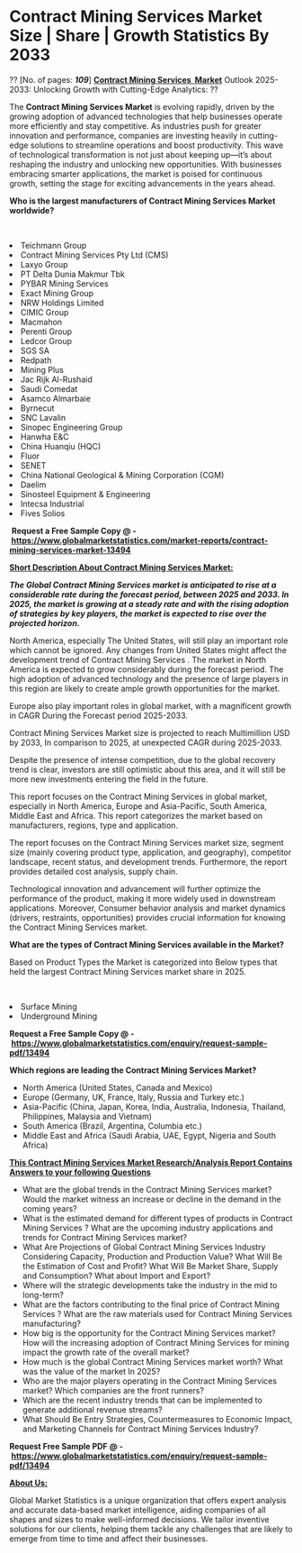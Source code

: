 <H1>Contract Mining Services Market Size | Share | Growth Statistics By 2033</H1><p>?? [No. of pages:&nbsp;<strong><em>109</em></strong>]&nbsp;<strong><a href="https://www.globalmarketstatistics.com/market-reports/contract-mining-services-market-13494">Contract Mining Services &nbsp;Market</a></strong>&nbsp;Outlook 2025-2033: Unlocking Growth with Cutting-Edge Analytics: ??</p><p>The <strong>Contract Mining Services Market</strong> is evolving rapidly, driven by the growing adoption of advanced technologies that help businesses operate more efficiently and stay competitive. As industries push for greater innovation and performance, companies are investing heavily in cutting-edge solutions to streamline operations and boost productivity. This wave of technological transformation is not just about keeping up&mdash;it&rsquo;s about reshaping the industry and unlocking new opportunities. With businesses embracing smarter applications, the market is poised for continuous growth, setting the stage for exciting advancements in the years ahead.</p><p><strong>Who is the largest manufacturers of Contract Mining Services Market worldwide?</strong></p><p>&nbsp;<li>Teichmann Group<li> Contract Mining Services Pty Ltd (CMS)<li> Laxyo Group<li> PT Delta Dunia Makmur Tbk<li> PYBAR Mining Services<li> Exact Mining Group<li> NRW Holdings Limited<li> CIMIC Group<li> Macmahon<li> Perenti Group<li> Ledcor Group<li> SGS SA<li> Redpath<li> Mining Plus<li> Jac Rijk Al-Rushaid<li> Saudi Comedat<li> Asamco Almarbaie<li> Byrnecut<li> SNC Lavalin<li> Sinopec Engineering Group<li> Hanwha E&C<li> China Huanqiu (HQC)<li> Fluor<li> SENET<li> China National Geological & Mining Corporation (CGM)<li> Daelim<li> Sinosteel Equipment & Engineering<li> Intecsa Industrial<li> Fives Solios</p><p>&nbsp;<strong>Request a Free Sample Copy @ -&nbsp;<a href="https://www.globalmarketstatistics.com/market-reports/contract-mining-services-market-13494">https://www.globalmarketstatistics.com/market-reports/contract-mining-services-market-13494</a></strong></p><p><strong><u>Short Description About Contract Mining Services Market:</u></strong></p><p><strong><em>The Global Contract Mining Services market is anticipated to rise at a considerable rate during the forecast period, between 2025 and 2033. In 2025, the market is growing at a steady rate and with the rising adoption of strategies by key players, the market is expected to rise over the projected horizon.</em></strong></p><p>North America, especially The United States, will still play an important role which cannot be ignored. Any changes from United States might affect the development trend of Contract Mining Services . The market in North America is expected to grow considerably during the forecast period. The high adoption of advanced technology and the presence of large players in this region are likely to create ample growth opportunities for the market.</p><p>Europe also play important roles in global market, with a magnificent growth in CAGR During the Forecast period 2025-2033.</p><p>Contract Mining Services Market size is projected to reach Multimillion USD by 2033, In comparison to 2025, at unexpected CAGR during 2025-2033.</p><p>Despite the presence of intense competition, due to the global recovery trend is clear, investors are still optimistic about this area, and it will still be more new investments entering the field in the future.</p><p>This report focuses on the Contract Mining Services in global market, especially in North America, Europe and Asia-Pacific, South America, Middle East and Africa. This report categorizes the market based on manufacturers, regions, type and application.</p><p>The report focuses on the Contract Mining Services market size, segment size (mainly covering product type, application, and geography), competitor landscape, recent status, and development trends. Furthermore, the report provides detailed cost analysis, supply chain.</p><p>Technological innovation and advancement will further optimize the performance of the product, making it more widely used in downstream applications. Moreover, Consumer behavior analysis and market dynamics (drivers, restraints, opportunities) provides crucial information for knowing the Contract Mining Services market.</p><p><strong>What are the types of Contract Mining Services available in the Market?</strong></p><p>Based on Product Types the Market is categorized into Below types that held the largest Contract Mining Services market share in 2025.</p><p>&nbsp;<li>Surface Mining<li> Underground Mining&nbsp;</p><p><strong>Request a Free Sample Copy @ -&nbsp;<a href="https://www.globalmarketstatistics.com/enquiry/request-sample-pdf/13494">https://www.globalmarketstatistics.com/enquiry/request-sample-pdf/13494</a></strong></p><p><strong>Which regions are leading the Contract Mining Services Market?</strong></p><ul><li>North America (United States, Canada and Mexico)</li><li>Europe (Germany, UK, France, Italy, Russia and Turkey etc.)</li><li>Asia-Pacific (China, Japan, Korea, India, Australia, Indonesia, Thailand, Philippines, Malaysia and Vietnam)</li><li>South America (Brazil, Argentina, Columbia etc.)</li><li>Middle East and Africa (Saudi Arabia, UAE, Egypt, Nigeria and South Africa)</li></ul><p><strong><u>This Contract Mining Services Market Research/Analysis Report Contains Answers to your following Questions</u></strong></p><ul><li>What are the global trends in the Contract Mining Services market? Would the market witness an increase or decline in the demand in the coming years?</li><li>What is the estimated demand for different types of products in Contract Mining Services ? What are the upcoming industry applications and trends for Contract Mining Services market?</li><li>What Are Projections of Global Contract Mining Services Industry Considering Capacity, Production and Production Value? What Will Be the Estimation of Cost and Profit? What Will Be Market Share, Supply and Consumption? What about Import and Export?</li><li>Where will the strategic developments take the industry in the mid to long-term?</li><li>What are the factors contributing to the final price of Contract Mining Services ? What are the raw materials used for Contract Mining Services manufacturing?</li><li>How big is the opportunity for the Contract Mining Services market? How will the increasing adoption of Contract Mining Services for mining impact the growth rate of the overall market?</li><li>How much is the global Contract Mining Services market worth? What was the value of the market In 2025?</li><li>Who are the major players operating in the Contract Mining Services market? Which companies are the front runners?</li><li>Which are the recent industry trends that can be implemented to generate additional revenue streams?</li><li>What Should Be Entry Strategies, Countermeasures to Economic Impact, and Marketing Channels for Contract Mining Services Industry?</li></ul><p><strong>Request Free Sample PDF @ -&nbsp;<a href="https://www.globalmarketstatistics.com/enquiry/request-sample-pdf/13494">https://www.globalmarketstatistics.com/enquiry/request-sample-pdf/13494</a></strong></p><p><strong><u>About Us:</u></strong></p><p>Global Market Statistics&nbsp;is a unique organization that offers expert analysis and accurate data-based market intelligence, aiding companies of all shapes and sizes to make well-informed decisions. We tailor inventive solutions for our clients, helping them tackle any challenges that are likely to emerge from time to time and affect their businesses.</p>
